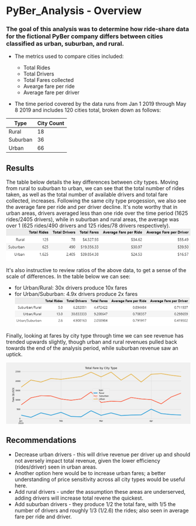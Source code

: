 # PyBer_Analysis - Overview

### The goal of this analysis was to determine how ride-share data for the fictional PyBer company differs between cities classified as urban, suburban, and rural.

- The metrics used to compare cities included:
    - Total Rides
    - Total Drivers
    - Total Fares collected
    - Avearge fare per ride
    - Average fare per driver

- The time period covered by the data runs from Jan 1 2019 through May 8 2019 and includes 120 cities total, broken down as follows:

|Type|City Count|
|----|----|
|Rural|18|
|Suburban|36|
|Urban|66|


## Results
The table below details the key differences between city types.
Moving from rural to suburban to urban, we can see that the total number of rides taken, as well as the total number of available drivers and total fare collected, increases.
Following the same city type progession, we also see the average fare per ride and per driver decline.
It's note worthy that in urban areas, drivers averaged less than one ride over the time period (1625 rides/2405 drivers), while in suburban and  rural areas, the average was over 1 (625 rides/490 drivers and 125 rides/78 drivers respectively).
![Ride Share details](Images/Summary_Data.png)

It's also instructive to review ratios of the above data, to get a sense of the scale of differences. In the table below we can see:
- for Urban/Rural: 30x drivers produce 10x fares
- for Urban/Suburban: 4.9x drivers produce 2x fares 
![Ride share detail ratios](Images/Summary_Data_ratios.png)

Finally, looking at fares by city type through time we can see revenue has trended upwards slightly, though urban and rural revenues pulled back towards the end of the analysis period, while suburban revenue saw an uptick.

![Fares by city type through time](analysis/Pyber_fare_summary.png)

## Recommendations

- Decrease urban drivers - this will drive revenue per driver up and should not aversely impact total revenue, given the lower efficiency (rides/driver) seen in urban areas.
- Another option here would be to increase urban fares; a better understanding of price sensitivity across all city types would be useful here.
- Add rural drivers - under the assumption these areas are underserved, adding drivers will increase total revene the quickest.
- Add suburban drivers - they produce 1/2 the total fare, with 1/5 the number of drivers and roughly 1/3 (1/2.6) the rides; also seen in average fare per ride and driver.